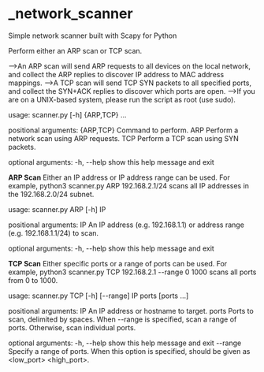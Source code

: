 # _network_scanner
Simple network scanner built with Scapy for Python

Perform either an ARP scan or TCP scan.

-->An ARP scan will send ARP requests to all devices on the local network, and collect the ARP replies to discover IP address to MAC address mappings.
-->A TCP scan will send TCP SYN packets to all specified ports, and collect the SYN+ACK replies to discover which ports are open.
-->If you are on a UNIX-based system, please run the script as root (use sudo).

usage: scanner.py [-h] {ARP,TCP} ...

positional arguments:
  {ARP,TCP}   Command to perform.
    ARP       Perform a network scan using ARP requests.
    TCP       Perform a TCP scan using SYN packets.

optional arguments:
  -h, --help  show this help message and exit

 **ARP Scan**
Either an IP address or IP address range can be used. For example, python3 scanner.py ARP 192.168.2.1/24 scans all IP addresses in the 192.168.2.0/24 subnet.

usage: scanner.py ARP [-h] IP

positional arguments:
  IP          An IP address (e.g. 192.168.1.1) or address range (e.g.
              192.168.1.1/24) to scan.

optional arguments:
  -h, --help  show this help message and exit

  **TCP Scan**
Either specific ports or a range of ports can be used. For example, python3 scanner.py TCP 192.168.2.1 --range 0 1000 scans all ports from 0 to 1000.

usage: scanner.py TCP [-h] [--range] IP ports [ports ...]

positional arguments:
  IP          An IP address or hostname to target.
  ports       Ports to scan, delimited by spaces. When --range is specified,
              scan a range of ports. Otherwise, scan individual ports.

optional arguments:
  -h, --help  show this help message and exit
  --range     Specify a range of ports. When this option is specified, <ports>
              should be given as <low_port> <high_port>.

              
